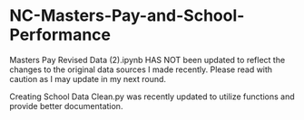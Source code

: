 # NC-Masters-Pay-and-School-Performance
Masters Pay Revised Data (2).ipynb HAS NOT been updated to reflect the changes to the original data sources I made recently. Please read with caution as I may update in my next round.

Creating School Data Clean.py was recently updated to utilize functions and provide better documentation.
